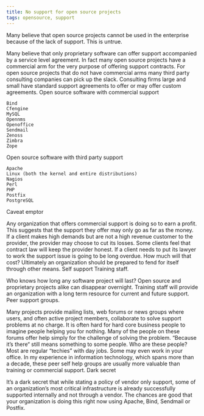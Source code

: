 ```yaml
---
title: No support for open source projects
tags: opensource, support
---
```


Many believe that open source projects cannot be used in the enterprise because of the lack of support. This is untrue.

Many believe that only proprietary software can offer support accompanied by a service level agreement. In fact many open source projects have a commercial arm for the very purpose of offering support contracts. For open source projects that do not have commercial arms many third party consulting companies can pick up the slack. Consulting firms large and small have standard support agreements to offer or may offer custom agreements.
Open source software with commercial support

    Bind
    Cfengine
    MySQL
    Opennms
    Openoffice
    Sendmail
    Zenoss
    Zimbra
    Zope

Open source software with third party support

    Apache
    Linux (both the kernel and entire distributions)
    Nagios
    Perl
    PHP
    Postfix
    PostgreSQL

Caveat emptor

Any organization that offers commercial support is doing so to earn a profit. This suggests that the support they offer may only go as far as the money. If a client makes high demands but are not a high revenue customer to the provider, the provider may choose to cut its losses. Some clients feel that contract law will keep the provider honest. If a client needs to put its lawyer to work the support issue is going to be long overdue. How much will that cost? Ultimately an organization should be prepared to fend for itself through other means.
Self support
Training staff.

Who knows how long any software project will last? Open source and proprietary projects alike can disappear overnight. Training staff will provide an organization with a long term resource for current and future support.
Peer support groups.

Many projects provide mailing lists, web forums or news groups where users, and often active project members, collaborate to solve support problems at no charge. It is often hard for hard core business people to imagine people helping you for nothing. Many of the people on these forums offer help simply for the challenge of solving the problem. “Because it’s there“ still means something to some people. Who are these people? Most are regular “techies” with day jobs. Some may even work in your office. In my experience in information technology, which spans more than a decade, these peer self help groups are usually more valuable than training or commercial support.
Dark secret

It’s a dark secret that while stating a policy of vendor only support, some of an organization’s most critical infrastructure is already successfully supported internally and not through a vendor. The chances are good that your organization is doing this right now using Apache, Bind, Sendmail or Postfix.

